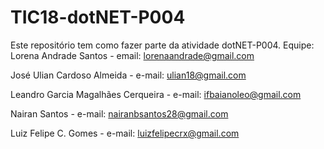 # TIC18-dotNET-P004
Este repositório tem como fazer parte da atividade dotNET-P004.
Equipe:
Lorena Andrade Santos - email: lorenaandrade@gmail.com

José Ulian Cardoso Almeida - e-mail: ulian18@gmail.com

Leandro Garcia Magalhães Cerqueira - e-mail: ifbaianoleo@gmail.com

Nairan Santos - e-mail: nairanbsantos28@gmail.com

Luiz Felipe C. Gomes - e-mail: luizfelipecrx@gmail.com



